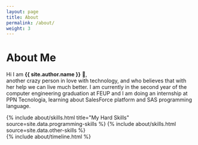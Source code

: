 ```yaml
---
layout: page
title: About
permalink: /about/
weight: 3
---
```


# **About Me**

Hi I am **{{ site.author.name }}** :wave:,<br>
another crazy person in love with technology, and who believes that with her help we can live much better. I am currently in the second year of the computer engineering graduation at FEUP and I am doing an internship at PPN Tecnologia, learning about SalesForce platform and SAS programming language.

<div class="row">
{% include about/skills.html title="My Hard Skills" source=site.data.programming-skills %}
{% include about/skills.html source=site.data.other-skills %}
</div>

<div class="row">
{% include about/timeline.html %}
</div>